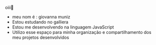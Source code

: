 oiii💙
- meu nom é : giovanna muniz
- Estou estudando no galliera
- Estou me desenvolvendo na linguagem JavaScript
- Utilizo esse espaço para minha organização e compartilhamento dos meu projetos desenvolvidos


